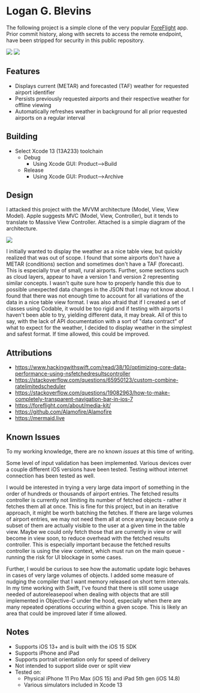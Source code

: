 # Logan G. Blevins

The following project is a simple clone of the very popular [ForeFlight](https://foreflight.com) app.
Prior commit history, along with secrets to access the remote endpoint, have been stripped for security in this public repository.

![](https://github.com/loganblevins/ForeFlightClone/blob/master/iPhoneScreenshots/IMG_6304.PNG)
![](https://github.com/loganblevins/ForeFlightClone/blob/master/iPhoneScreenshots/IMG_6305.PNG)
## Features

- Displays current (METAR) and forecasted (TAF) weather for requested airport identifier
- Persists previously requested airports and their respective weather for offline viewing
- Automatically refreshes weather in background for all prior requested airports on a regular interval

## Building

- Select Xcode 13 (13A233) toolchain
    - Debug
        - Using Xcode GUI: Product-->Build
    - Release
        - Using Xcode GUI: Product-->Archive
    
## Design

I attacked this project with the MVVM architecture (Model, View, View Model).
Apple suggests MVC (Model, View, Controller), but it tends to translate to Massive View Controller.
Attached is a simple diagram of the architecture.

[![](https://mermaid.ink/img/eyJjb2RlIjoiZ3JhcGggVERcbiAgICBBMCgoRW50cnkgUG9pbnQpKSAtLS0gQVtNYWluVmlld0NvbnRyb2xsZXJdXG4gICAgQSAtLT4gfE93bnN8IEJbTWFpblZpZXdNb2RlbF1cbiAgICBCIC0tPiB8T3duc3wgQ1tQZXJzaXN0ZW5jZV1cbiAgICBCIC0tPiB8T3duc3wgRFtXZWF0aGVyQVBJXVxuICAgIEQgLS0-IHxPd25zfCBFW1JlcXVlc3Rvcl1cbiAgICBCIC0uLT4gfFVwZGF0ZXN8IEFcbiAgICBDIC0uLT4gfFVwZGF0ZXN8IEJcblxuICAgIEExW0RldGFpbFZpZXdDb250cm9sbGVyXSAtLT4gfE93bnN8IEIxW0RldGFpbFZpZXdNb2RlbF1cbiAgICAiLCJtZXJtYWlkIjp7InRoZW1lIjoiZGVmYXVsdCJ9LCJ1cGRhdGVFZGl0b3IiOmZhbHNlLCJhdXRvU3luYyI6dHJ1ZSwidXBkYXRlRGlhZ3JhbSI6ZmFsc2V9)](https://mermaid.live/edit#eyJjb2RlIjoiZ3JhcGggVERcbiAgICBBMCgoRW50cnkgUG9pbnQpKSAtLS0gQVtNYWluVmlld0NvbnRyb2xsZXJdXG4gICAgQSAtLT4gfE93bnN8IEJbTWFpblZpZXdNb2RlbF1cbiAgICBCIC0tPiB8T3duc3wgQ1tQZXJzaXN0ZW5jZV1cbiAgICBCIC0tPiB8T3duc3wgRFtXZWF0aGVyQVBJXVxuICAgIEQgLS0-IHxPd25zfCBFW1JlcXVlc3Rvcl1cbiAgICBCIC0uLT4gfFVwZGF0ZXN8IEFcbiAgICBDIC0uLT4gfFVwZGF0ZXN8IEJcblxuICAgIEExW0RldGFpbFZpZXdDb250cm9sbGVyXSAtLT4gfE93bnN8IEIxW0RldGFpbFZpZXdNb2RlbF1cbiAgICAiLCJtZXJtYWlkIjoie1xuICBcInRoZW1lXCI6IFwiZGVmYXVsdFwiXG59IiwidXBkYXRlRWRpdG9yIjpmYWxzZSwiYXV0b1N5bmMiOnRydWUsInVwZGF0ZURpYWdyYW0iOmZhbHNlfQ)

I initially wanted to display the weather as a nice table view, but quickly realized that was out of scope.
I found that some airports don't have a METAR (conditions) section and sometimes don't have a TAF (forecast).
This is especially true of small, rural airports. Further, some sections such as cloud layers,
appear to have a version 1 and version 2 representing similar concepts. I wasn't quite sure how to properly handle 
this due to possible unexpected data changes in the JSON that I may not know about.
I found that there was not enough time to account for all variations of the data in a nice table view format.
I was also afraid that if I created a set of classes using Codable, it would be too rigid and if testing with airports I haven't been able to try, yielding different data, it may break. All of this to say, with the lack of API documentation with a sort of "data contract" of what to expect for the weather,
I decided to display weather in the simplest and safest format. If time allowed, this could be improved.

## Attributions

- https://www.hackingwithswift.com/read/38/10/optimizing-core-data-performance-using-nsfetchedresultscontroller
- https://stackoverflow.com/questions/65950123/custom-combine-ratelimitedscheduler 
- https://stackoverflow.com/questions/19082963/how-to-make-completely-transparent-navigation-bar-in-ios-7 
- https://foreflight.com/about/media-kit/
- https://github.com/Alamofire/Alamofire
- https://mermaid.live


## Known Issues

To my working knowledge, there are no known _issues_ at this time of writing.

Some level of input validation has been implemented.
Various devices over a couple different iOS versions have been tested.
Testing without internet connection has been tested as well.

I would be interested in trying a very large data import of something in the order
of hundreds or thousands of airport entries. The fetched results controller is currently not limiting its
number of fetched objects - rather it fetches them all at once. This is fine for this project, but in
an iterative approach, it might be worth batching the fetches. If there are large volumes of airport entries,
we may not need them all at once anyway because only a subset of them are actually visible to the user at a 
given time in the table view. Maybe we could only fetch those that are currently in view or will become in view soon,
to reduce overhead with the fetched results controller. This is especially important because the fetched results 
controller is using the view context, which must run on the main queue - running the risk for UI blockage in some cases.

Further, I would be curious to see how the automatic update logic behaves in cases of very large volumes of objects.
I added some measure of nudging the compiler that I want memory released on short term intervals.
In my time working with Swift, I've found that there is still some usage needed of autoreleasepool
when dealing with objects that are still implemented in Objective-C under the hood, especially when 
there are many repeated operations occuring within a given scope.
This is likely an area that could be improved later if time allowed.

## Notes

- Supports iOS 13+ and is built with the iOS 15 SDK
- Supports iPhone and iPad
- Supports portrait orientation only for speed of delivery
- Not intended to support slide over or split view
- Tested on:
    - Physical iPhone 11 Pro Max (iOS 15) and iPad 5th gen (iOS 14.8)
    - Various simulators included in Xcode 13
